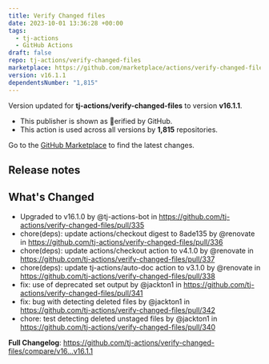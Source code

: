 ```yaml
---
title: Verify Changed files
date: 2023-10-01 13:36:28 +00:00
tags:
  - tj-actions
  - GitHub Actions
draft: false
repo: tj-actions/verify-changed-files
marketplace: https://github.com/marketplace/actions/verify-changed-files
version: v16.1.1
dependentsNumber: "1,815"
---
```



Version updated for **tj-actions/verify-changed-files** to version **v16.1.1**.
- This publisher is shown as erified by GitHub.
- This action is used across all versions by **1,815** repositories.

Go to the [GitHub Marketplace](https://github.com/marketplace/actions/verify-changed-files) to find the latest changes.

## Release notes

## What's Changed
* Upgraded to v16.1.0 by @tj-actions-bot in https://github.com/tj-actions/verify-changed-files/pull/335
* chore(deps): update actions/checkout digest to 8ade135 by @renovate in https://github.com/tj-actions/verify-changed-files/pull/336
* chore(deps): update actions/checkout action to v4.1.0 by @renovate in https://github.com/tj-actions/verify-changed-files/pull/337
* chore(deps): update tj-actions/auto-doc action to v3.1.0 by @renovate in https://github.com/tj-actions/verify-changed-files/pull/338
* fix: use of deprecated set output by @jackton1 in https://github.com/tj-actions/verify-changed-files/pull/341
* fix: bug with detecting deleted files by @jackton1 in https://github.com/tj-actions/verify-changed-files/pull/342
* chore: test detecting deleted unstaged files by @jackton1 in https://github.com/tj-actions/verify-changed-files/pull/340


**Full Changelog**: https://github.com/tj-actions/verify-changed-files/compare/v16...v16.1.1
